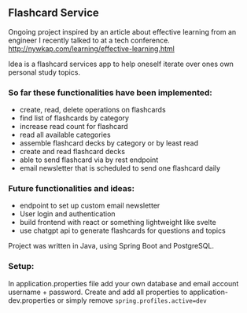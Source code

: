 ## Flashcard Service

Ongoing project inspired by an article about effective learning from an engineer I recently talked to at a tech conference.
http://nywkap.com/learning/effective-learning.html 

Idea is a flashcard services app to help oneself iterate over ones own personal study topics.

### So far these functionalities have been implemented: 
- create, read, delete operations on flashcards
- find list of flashcards by category
- increase read count for flashcard
- read all available categories
- assemble flashcard decks by category or by least read
- create and read flashcard decks
- able to send flashcard via by rest endpoint
- email newsletter that is scheduled to send one flashcard daily

### Future functionalities and ideas:
- endpoint to set up custom email newsletter
- User login and authentication
- build frontend with react or something lightweight like svelte
- use chatgpt api to generate flashcards for questions and topics

Project was written in Java, using Spring Boot and PostgreSQL. 

### Setup:

In application.properties file add your own database and email account username + password. Create and add all properties to application-dev.properties or simply remove
`spring.profiles.active=dev`
